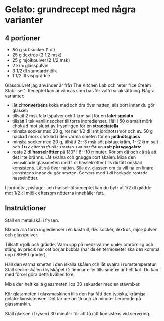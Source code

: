 # Gelato: grundrecept med några varianter

## 4 portioner

- 80 g strösocker (1 dl)
- 25 g dextros (3 1/2 msk)
- 25 g mjölkpulver (2 1/2 msk)
- 2 krm glasspulver
- 3 1/2 dl standardmjölk
- 1 1/2 dl vispgrädde

Glasspulvret jag använder är från The Kitchen Lab och heter "Ice Cream
Stabiliser". Receptet kan användas som bas för valfri smaksättning. Några
varianter:

- låt **citronverbena** koka med och dra över natten, sila bort innan du gör glassen
- tillsätt 2 msk lakritspulver och 1 krm salt för en **lakritsgelato**
- tillsätt 1 tsk vanillinsocker till torra ingredienser. Häll i 50 g smält mörk choklad mot
  slutet av frysningen för en **stracciatella**
- minska socker med 20 g, rör ner 1/2 dl lent jordnötssmör och ev. 50 g hackad mörk choklad i den varma
  smeten för en **jordnötsglass**
- minska socker med 20 g, tillsätt 2--3 msk söt pistagekräm, 1--2 krm salt och 1 tsk citronsaft när
  smeten svalnat för en **salt pistagegelato**
- rosta 2 dl **hasselnötter** på 180° i 8--10 minuter. Rör om då och då så att det
  inte bränns. Låt svalna och gnugga bort skalen. Mixa den avsvalnade glassmeten
  med 1 dl hasselnötter tills du fått önskad konsistens. Låt stå över natten.
  Sila ev. glassen om du vill ha en finare konsistens innan du gör smeten.
  Servera med 1 dl hackade rostade hasselnötter.

I jordnöts-, pistage- och hasselnötsreceptet kan du byta ut 1/2 dl grädde mot
1/2 dl mjölk eftersom nötterna innehåller fett.

## Instruktioner

Ställ en metallskål i frysen.

Blanda alla torra ingredienser i en kastrull, dvs socker, dextros, mjölkpulver
och glasspulver.

Tillsätt mjölk och grädde. Värm upp på medelvärme under omrörning och stäng av
precis när det börjar bubbla (har du en termometer ska den komma upp i 80–90
grader).

Häll den varma smeten i den iskalla skålen och låt svalna i rumstemperatur.
Ställ sedan skålen i kylskåpet i 2 timmar eller tills smeten är helt kall. Du
kan med fördel göra detta kvällen före.

Mixa den helt kalla glassmeten i ca 30 sekunder med en stavmixer.

Kör glassmeten i glassmaskinen tills den har fått den typiska, krämiga
gelato-konsistensen. Det tar mellan 15 och 25 minuter beroende på glassmaskin.

Ställ glassen i frysen i 30 minuter för att få rätt konsistens vid servering.